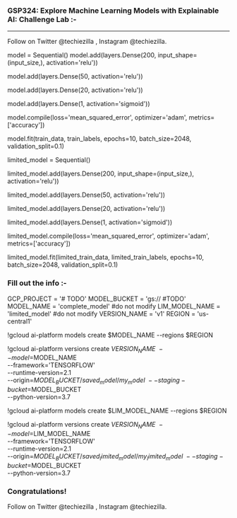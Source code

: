### GSP324: Explore Machine Learning Models with Explainable AI: Challenge Lab :-

----------------------------------------------------------------------------------------------------------------------------------------------

Follow on Twitter @techiezilla , Instagram @techiezilla.


model = Sequential()
model.add(layers.Dense(200, input_shape=(input_size,), activation='relu'))

model.add(layers.Dense(50, activation='relu'))

model.add(layers.Dense(20, activation='relu'))

model.add(layers.Dense(1, activation='sigmoid'))

model.compile(loss='mean_squared_error', optimizer='adam', metrics=['accuracy'])

model.fit(train_data, train_labels, epochs=10, batch_size=2048, validation_split=0.1)


limited_model = Sequential()

limited_model.add(layers.Dense(200, input_shape=(input_size,), activation='relu'))

limited_model.add(layers.Dense(50, activation='relu'))

limited_model.add(layers.Dense(20, activation='relu'))

limited_model.add(layers.Dense(1, activation='sigmoid'))

limited_model.compile(loss='mean_squared_error', optimizer='adam', metrics=['accuracy'])

limited_model.fit(limited_train_data, limited_train_labels, epochs=10, batch_size=2048, validation_split=0.1)



### Fill out the info :-

GCP_PROJECT = '# TODO'
MODEL_BUCKET = 'gs:// #TODO'
MODEL_NAME = 'complete_model' #do not modify
LIM_MODEL_NAME = 'limited_model' #do not modify
VERSION_NAME = 'v1'
REGION = 'us-central1'


!gcloud ai-platform models create $MODEL_NAME --regions $REGION


!gcloud ai-platform versions create $VERSION_NAME \
--model=$MODEL_NAME \
--framework='TENSORFLOW' \
--runtime-version=2.1 \
--origin=$MODEL_BUCKET/saved_model/my_model \
--staging-bucket=$MODEL_BUCKET \
--python-version=3.7


!gcloud ai-platform models create $LIM_MODEL_NAME --regions $REGION


!gcloud ai-platform versions create $VERSION_NAME \
--model=$LIM_MODEL_NAME \
--framework='TENSORFLOW' \
--runtime-version=2.1 \
--origin=$MODEL_BUCKET/saved_limited_model/my_limited_model \
--staging-bucket=$MODEL_BUCKET \
--python-version=3.7



### Congratulations!

Follow on Twitter @techiezilla , Instagram @techiezilla.
